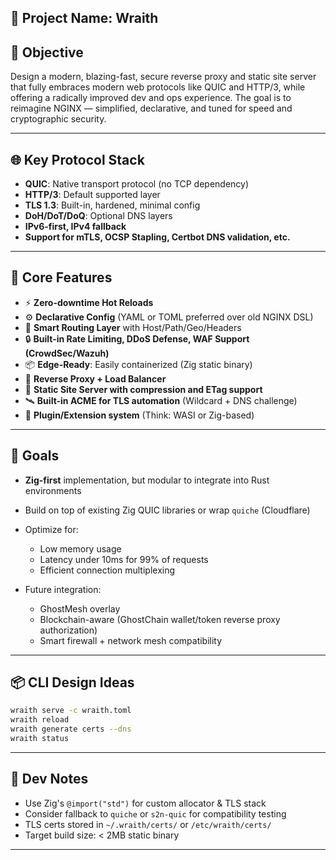 
## 📌 Project Name: Wraith 
## 🎯 Objective

Design a modern, blazing-fast, secure reverse proxy and static site server that fully embraces modern web protocols like QUIC and HTTP/3, while offering a radically improved dev and ops experience. The goal is to reimagine NGINX — simplified, declarative, and tuned for speed and cryptographic security.

---

## 🌐 Key Protocol Stack

* **QUIC**: Native transport protocol (no TCP dependency)
* **HTTP/3**: Default supported layer
* **TLS 1.3**: Built-in, hardened, minimal config
* **DoH/DoT/DoQ**: Optional DNS layers
* **IPv6-first, IPv4 fallback**
* **Support for mTLS, OCSP Stapling, Certbot DNS validation, etc.**

---

## 🔧 Core Features

* ⚡ **Zero-downtime Hot Reloads**
* ⚙️ **Declarative Config** (YAML or TOML preferred over old NGINX DSL)
* 🧠 **Smart Routing Layer** with Host/Path/Geo/Headers
* 🔒 **Built-in Rate Limiting, DDoS Defense, WAF Support (CrowdSec/Wazuh)**
* 📦 **Edge-Ready**: Easily containerized (Zig static binary)
* 🔁 **Reverse Proxy + Load Balancer**
* 📁 **Static Site Server with compression and ETag support**
* 🛰 **Built-in ACME for TLS automation** (Wildcard + DNS challenge)
* 🔌 **Plugin/Extension system** (Think: WASI or Zig-based)

---

## 🚀 Goals

* **Zig-first** implementation, but modular to integrate into Rust environments
* Build on top of existing Zig QUIC libraries or wrap `quiche` (Cloudflare)
* Optimize for:

  * Low memory usage
  * Latency under 10ms for 99% of requests
  * Efficient connection multiplexing
* Future integration:

  * GhostMesh overlay
  * Blockchain-aware (GhostChain wallet/token reverse proxy authorization)
  * Smart firewall + network mesh compatibility

---

## 📦 CLI Design Ideas

```bash
wraith serve -c wraith.toml
wraith reload
wraith generate certs --dns
wraith status
```

---

## 🧪 Dev Notes

* Use Zig's `@import("std")` for custom allocator & TLS stack
* Consider fallback to `quiche` or `s2n-quic` for compatibility testing
* TLS certs stored in `~/.wraith/certs/` or `/etc/wraith/certs/`
* Target build size: < 2MB static binary

---
